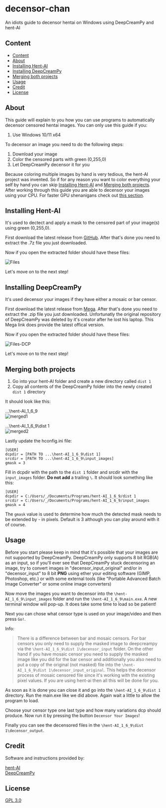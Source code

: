 # decensor-chan <!-- omit in toc --> 

An idiots guide to decensor hentai on Windows using DeepCreamPy and hent-AI

## Content

- [Content](#content)
- [About](#about)
- [Installing Hent-AI](#installing-hent-ai)
- [Installing DeepCreamPy](#installing-deepcreampy)
- [Merging both projects](#merging-both-projects)
- [Usage](#usage)
- [Credit](#credit)
- [License](#license)

## About

This guide will explain to you how you can use programs to automatically decensor censored hentai images. You can only use this guide if you:

1. Use Windows 10/11 x64

To decensor an image you need to do the following steps:

1. Download your image
2. Color the censored parts with green (0,255,0)
3. Let DeepCreamPy decensor it for you 

Because coloring multiple images by hand is very tedious, the hent-AI project was invented. So if for any reason you want to color everything your self by hand you can skip [Installing Hent-AI](#installing-hent-ai) and [Merging both projects](#merging-both-projects). After working through this guide you are able to decensor your images using your CPU. For faster GPU shenanigans check out [this section](https://github.com/natethegreate/hent-AI#requirements).

## Installing Hent-AI

It's used to dectect and apply a mask to the censored part of your image(s) using green (0,255,0).

First download the latest release from [GitHub](https://github.com/natethegreate/hent-AI/releases/download/v1.6.9/hent-AI_1_6_9.7z). After that's done you need to extract the .7z file you just downloaded.

Now if you open the extracted folder should have these files:  

![Files](https://i.imgur.com/5g4dive.png)

Let's move on to the next step!

## Installing DeepCreamPy

It's used decensor your images if they have either a mosaic or bar censor.

First download the latest release from [Mega](https://mega.nz/file/mhESmDqB#K1oGhABr2uPmxEHcbJD6uVLGhCLeZoUB7h2Z8Duyfvg). After that's done you need to extract the .zip file you just downloaded. Unfortunatly the original repository of DeepCreamPy was deleted by it's creator after he lost his laptop. This Mega link does provide the latest offical version.

Now if you open the extracted folder should have these files:  

![Files-DCP](https://i.imgur.com/rV4flVI.png)

Let's move on to the next step!

## Merging both projects

1. Go into your hent-AI folder and create a new directory called ```dist 1```
2. Copy all contents of the DeepCreamPy folder into the newly created ```dist 1``` directory

It should look like this:

...\hent-AI_1_6_9\
![merged1](https://i.imgur.com/LcPpADi.png)

...\hent-AI_1_6_9\dist 1\
![merged2](https://i.imgur.com/rV4flVI.png)

Lastly update the hconfig.ini file:

```
[USER]
dcpdir = [PATH TO ...\hent-AI_1_6_9\dist 1]
srcdir = [PATH TO ...\hent-AI_1_6_9\input_images]
gmask = 3
```

Fill in dcpdir with the path to the ```dist 1``` folder and srcdir with the ```input_images``` folder. **Do not add** a trailing ```\```.
It should look something like this:

```
[USER]
dcpdir = C:/Users/_/Documents/Programs/hent-AI_1_6_9/dist 1
srcdir = C:/Users/_/Documents/Programs/hent-AI_1_6_9/input_images
gmask = 4
```

The ```gmask``` value is used to determine how much the detected mask needs to be extended by - in pixels. Default is 3 although you can play around with it of course.

## Usage

Before you start please keep in mind that it's possible that your images are not supported by DeepCreamPy. DeepCreamPy only supports 8 bit RGB(A) as an input, so if you'll ever see that DeepCreamPy stuck decensoring an image, try to convert images in "decensor_input_original" and/or in "decensor_input" to 8 bit **PNG** using ether your editing software (GIMP, Photoshop, etc.) or with some external tools (like "Portable Advanced Batch Image Converter" or some online image converters)

Now move the images you want to decensor into the ```\hent-AI_1_6_9\input_images``` folder and run the ```\hent-AI_1_6_9\main.exe```. A new terminal window will pop-up. It does take some time to load so be patient!

Next you can chose what censor type is used on your image/video and then press ```Go!```. 

Info:

>There is a difference between bar and mosaic censors. For bar censors you only need to supply the masked image to deepcreampy via the ```\hent-AI_1_6_9\dist 1\decensor_input``` folder. On the other hand if you have mosaic censor you need to supply the masked image like you did for the bar censor and additionally you also need to put a copy of the original (not masked) file into the ```\hent-AI_1_6_9\dist 1\decensor_input_original```. This helps the decensor process of mosaic censored file since it's working with the existing pixel values. If you are using hent-ai then all this will be done for you.

As soon as it is done you can close it and go into the ```\hent-AI_1_6_9\dist 1``` directory. Run the main.exe like we did above. Again wait a little to allow the program to load.

Choose your censor type one last type and how many variations dcp should produce. Now run it by pressing the button ```Decensor Your Images```!

Finally you can see the decensored files in the ```\hent-AI_1_6_9\dist 1\decensor_output```.

## Credit

Software and instructions provided by:

[hent-AI](https://github.com/natethegreate/hent-AI/)  
[DeepCreamPy](https://github.com/deeppomf/DeepCreamPy)

## License

[GPL 3.0](LICENSE)
